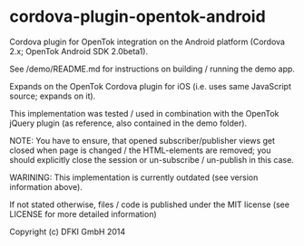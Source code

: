 cordova-plugin-opentok-android
==============================

Cordova plugin for OpenTok integration on the Android platform (Cordova 2.x; OpenTok Android SDK 2.0beta1).

See /demo/README.md for instructions on building / running the demo app.

Expands on the OpenTok Cordova plugin for iOS (i.e. uses same JavaScript source; expands on it).

This implementation was tested / used in combination with the OpenTok jQuery plugin (as reference, also contained in the demo folder).

NOTE: You have to ensure, that opened subscriber/publisher views get closed when page is changed / the HTML-elements
      are removed; you should explicitly close the session or un-subscribe / un-publish in this case.


WARINING:
This implementation is currently outdated (see version information above).


If not stated otherwise, files / code is published under the MIT license (see LICENSE for more detailed information)

Copyright (c) DFKI GmbH 2014
